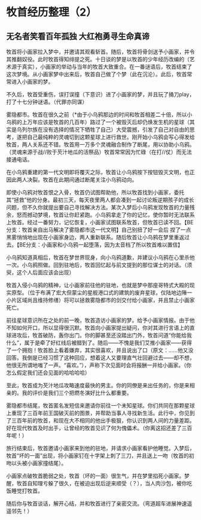 # 牧首经历整理（2）
## 无名者笑看百年孤独   大红袍勇寻生命真谛
牧首将小画家拉入梦中，并邀请其观看斩首。随后，牧首将骨剑送予小画家，并令其推翻奴役。此时牧首得知绯提之死。十日谈的梦是以牧首的少年经历改编的（艺术源于真实），小画家的举动与当年的牧首大致重合。在一番谜语后，牧首结束了这次梦境。从小画家梦中出来后，牧首自己做了个梦（此在沉沦）。此后，牧首常常进入小画家的梦。

不久后，牧首受重伤，误打误撞（下意识）进了小画家的梦，并且玩了捅刀play，打了十七分钟谜语。（代罪亦同谋）

雾隐都市。牧首在很久之前（*由于小乌鸦那边的时间和牧首相差二十倍，所以小乌鸦的上万年应该是牧首的几百年）路过了一个被毁灭后却仍焕发生机的星球（其实是乌列尔族在没有选择的情况下牺牲了自己）大受震撼，引发了自己对自由的思考，遂把自己最纯粹的灵魂切到这颗星球上进行救世。刚开始小乌鸦会写心得发给牧首，两人关系还不错。牧首用一万多个灵魂融合制作了断尾，用以协助小乌鸦。（灵魂来源于战//败于芡汁地瓜的活祭品）牧首常常因为忙碌（在打//仗）而无法接通电话。

在小乌鸦重建的第一代文明即将覆灭之际，牧首让小乌鸦按下按钮毁灭文明，也正因此两人决裂。牧首在此期间通过断尾关注小乌鸦动向。

即使小乌鸦对牧首恨之入骨，牧首仍试图帮助他，所以牧首找到小画家，委托其“拯救”他的分身。最初三天，每天夜里两人都会凑到一起讨论叛逆期孩子的成长问题，但不久你就提出要自己寻找解决方法。某次入梦后小乌鸦发现牧首的力量残余，怒而撼动梦境，牧首让你赶紧跑。小乌鸦拿走了你的记忆，使你暂时无法联系上牧首。经过一番努力，记忆恢复，小画家试图联系牧首，但牧首已读不回。【BE分支：牧首亲自出马解决了雾隐都市这一代文明】自己别扭了好一会后 捏了一点黑雾悄悄地出现在小画家身边，两人重新联系。随后牧首让小乌鸦在梦里重返过去。【BE分支：小画家和小乌鸦一起堕落，因为太音档了所以牧首难以置信】

小乌鸦知道真相后，牧首在梦世界现身，向小乌鸦道歉，并建议小乌鸦在心里杀他一次。小乌鸦照做。回到驻地后，牧首回忆起与前文提到的那位谋士的对话。（须臾，这个人后面应该会出现）


牧首入侵小乌鸦的精神，让小画家前往他的驻地，也就是梦中那座哥特式大殿的现实原型。（位于布满了宏大但蒙尘的星舰港口式的建筑的废弃星球，仅陆地边陲一小片区域尚且维持修缮）将可以拯救雾隐都市的剑交付给小画家，并且禁止小画家死亡。

前往星球意识所在之处的前一晚，牧首造访小画家的梦。给予小画家情报。由于他不知如何开口，所以显得很沉默。牧首向小画家提出疑问，你对其进行言语上的直球进攻后，牧首破防，轰你出门。你的脚甚至还没踏出门外，牧首问道“你能给我什么”，属于是牵了好红线后被醋到了。随后——不愧是我们艾推小画家——获得了一个拥抱！牧首脸上看着嫌弃，其实很喜欢，并且说出了口（原文：......他又没回答。我倒是已经习惯了这种回应，想着这人又要理直气壮回避过去——却不想，他很无所谓地嗤了一声。“喜欢。”），声称下次见面时会将报酬一并给小画家。（你怎么假定我们还会见面的哈哈哈哈）

至此，牧首成为芡汁地瓜攻略速度最快的男主。你的同僚是来出任务的，你是来相亲的。我的评价是我们三个把燃冬演好比什么都重要。

雾隐都市结尾，牧首匿名发短信来邀请你前往一个未知星球。你们共同在那颗星球上重现了三百年前王国破灭前的图景，并帮助当事人寻找新生活。此行中，你见到了三百年前的牧首，和现在大不相同的他出手极狠，你认识到两人间的力量差距。好在现代牧首及时出手，让曾经的牧首见识了何为傀儡术。（你离这招还差了三百年呢！）

旅行结束后，牧首邀请小画家来到他的驻地，并请求小画家看护他睡觉。入梦后，牧首“坏的一面”出现，将小画家钉在十字架上刺了三刀，并且送上一吻（牧首的初吻以头被小画家撞结尾）。

小画家点破牧首脆弱之处，牧首（坏的一面）很生气，并在梦里掐死小画家。梦醒，牧首自知理亏躲了很久，在被迫出现后逆来顺受（？），当人肉沙包，被你吃饭睡觉打牧首。

随后你与牧首谈话，解开心结，并和牧首进行了亲密交流。（弯道超车进展神速遥遥邻先！）

